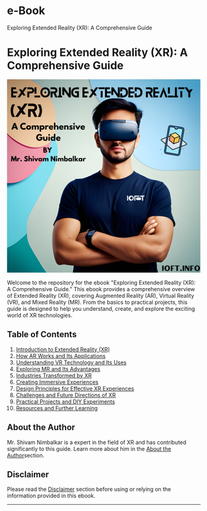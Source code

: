 # e-Book
Exploring Extended Reality (XR): A Comprehensive Guide

# Exploring Extended Reality (XR): A Comprehensive Guide

![Cover Image](https://github.com/ShivamNimbalkar/e-Book/blob/b5e12e3632ffc0d467baf601755a8eaf6e85e259/Exploring%20Extended%20Reality%20(XR)%20(1).png)

Welcome to the repository for the ebook "Exploring Extended Reality (XR): A Comprehensive Guide." This ebook provides a comprehensive overview of Extended Reality (XR), covering Augmented Reality (AR), Virtual Reality (VR), and Mixed Reality (MR). From the basics to practical projects, this guide is designed to help you understand, create, and explore the exciting world of XR technologies.

## Table of Contents

1. [Introduction to Extended Reality (XR)](#introduction-to-extended-reality-xr)
2. [How AR Works and Its Applications](#how-ar-works-and-its-applications)
3. [Understanding VR Technology and Its Uses](#understanding-vr-technology-and-its-uses)
4. [Exploring MR and Its Advantages](#exploring-mr-and-its-advantages)
5. [Industries Transformed by XR](#industries-transformed-by-xr)
6. [Creating Immersive Experiences](#creating-immersive-experiences)
7. [Design Principles for Effective XR Experiences](#design-principles-for-effective-xr-experiences)
8. [Challenges and Future Directions of XR](#challenges-and-future-directions-of-xr)
9. [Practical Projects and DIY Experiments](#practical-projects-and-diy-experiments)
10. [Resources and Further Learning](#resources-and-further-learning)

## About the Author

Mr. Shivam Nimbalkar is a expert in the field of XR and has contributed significantly to this guide. Learn more about him in the [About the Author](https://github.com/ShivamNimbalkar)section.

## Disclaimer

Please read the [Disclaimer](#disclaimer) section before using or relying on the information provided in this ebook.

---


